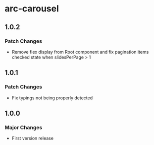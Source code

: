 # arc-carousel

## 1.0.2

### Patch Changes

- Remove flex display from Root component and fix pagination items checked state when slidesPerPage > 1

## 1.0.1

### Patch Changes

- Fix typings not being properly detected

## 1.0.0

### Major Changes

- First version release
